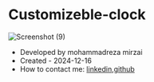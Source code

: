 # Customizeble-clock
![Screenshot (9)](https://github.com/user-attachments/assets/91733137-13c5-4151-acd4-a3d5254de05a)

- Developed by mohammadreza mirzai
- Created - 2024-12-16
- How to contact me: [linkedin](https://www.linkedin.com/in/mohammadrezamirzai/),[github](https://github.com/Mohammadrezamirzai)
